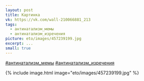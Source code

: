 ```yaml
---
layout: post
title: Картинка
vk: https://vk.com/wall-210066881_213
tags:
  - антинатализм_мемы
  - антинатализм_изречения
picture: eto/images/457239199.jpg
excerpt: ...
small: true
---
```

[#антинатализм_мемы](poisk.html#антинатализм_мемы) 
[#антинатализм_изречения](poisk.html#антинатализм_изречения)

{% include image.html image="eto/images/457239199.jpg" %}